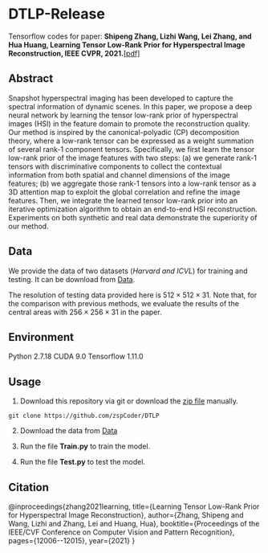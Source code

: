 # DTLP-Release
Tensorflow codes for paper: **Shipeng Zhang, Lizhi Wang, Lei Zhang, and Hua Huang, Learning Tensor Low-Rank Prior for Hyperspectral Image Reconstruction, IEEE CVPR, 2021.**[[pdf]](https://openaccess.thecvf.com/content/CVPR2021/papers/Zhang_Learning_Tensor_Low-Rank_Prior_for_Hyperspectral_Image_Reconstruction_CVPR_2021_paper.pdf)

## Abstract
Snapshot hyperspectral imaging has been developed to capture the spectral information of dynamic scenes. In this paper, we propose a deep neural network by learning the tensor low-rank prior of hyperspectral images (HSI) in the feature domain to promote the reconstruction quality. Our method is inspired by the canonical-polyadic (CP) decomposition theory, where a low-rank tensor can be expressed as a weight summation of several rank-1 component tensors. Specifically, we first learn the tensor low-rank prior of the image features with two steps: (a) we generate rank-1 tensors with discriminative components to collect the contextual information from both spatial and channel dimensions of the image features; (b) we aggregate those rank-1 tensors into a low-rank tensor as a 3D attention map to exploit the global correlation and refine the image features. Then, we integrate the learned tensor low-rank prior into an iterative optimization algorithm to obtain an end-to-end HSI reconstruction. Experiments on both synthetic and real data demonstrate the superiority of our method.

## Data
We provide the data of two datasets (*Harvard and ICVL*) for training and testing. It can be download from [Data](https://drive.google.com/drive/). 

The resolution of testing data provided here is $512 \times 512 \times 31$. Note that, for the comparison with previous methods, we evaluate the results of the central areas with $256 \times 256 \times 31$ in the paper.

## Environment
Python 2.7.18
CUDA 9.0
Tensorflow 1.11.0


## Usage
1. Download this repository via git or download the [zip file](https://codeload.github.com/zspCoder/DTLP/main) manually.
```
git clone https://github.com/zspCoder/DTLP
```
2. Download the data from [Data](https://drive.google.com/drive/)

2. Run the file **Train.py** to train the model.

3. Run the file **Test.py** to test the model.

## Citation
@inproceedings{zhang2021learning,
  title={Learning Tensor Low-Rank Prior for Hyperspectral Image Reconstruction},
  author={Zhang, Shipeng and Wang, Lizhi and Zhang, Lei and Huang, Hua},
  booktitle={Proceedings of the IEEE/CVF Conference on Computer Vision and Pattern Recognition},
  pages={12006--12015},
  year={2021}
}